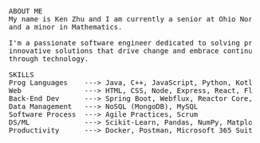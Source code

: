 <pre>
  ABOUT ME
  My name is Ken Zhu and I am currently a senior at Ohio Northern University pursuing a BS in Computer Science 
  and a minor in Mathematics. 
  
  I'm a passionate software engineer dedicated to solving problems and making a positive impact. I thrive on creating 
  innovative solutions that drive change and embrace continuous learning. Let's work together to create a better future 
  through technology.
  
  SKILLS
  Prog Languages    ---> Java, C++, JavaScript, Python, Kotlin
  Web               ---> HTML, CSS, Node, Express, React, Flask, Websockets
  Back-End Dev      ---> Spring Boot, Webflux, Reactor Core, XML/JSON, API
  Data Management   ---> NoSQL (MongoDB), MySQL
  Software Process  ---> Agile Practices, Scrum
  DS/ML             ---> Scikit-Learn, Pandas, NumPy, Matplotlib
  Productivity      ---> Docker, Postman, Microsoft 365 Suite, Google Suite, VCS (GitHub, BitBucket)

</pre>

